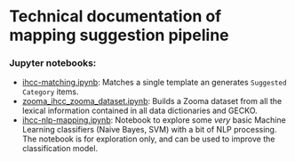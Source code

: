 # Technical documentation of mapping suggestion pipeline

### Jupyter notebooks:

- [ihcc-matching.ipynb](ihcc-matching.ipynb): Matches a single template an generates `Suggested Category` items.
- [zooma_ihcc_zooma_dataset.ipynb](zooma_ihcc_zooma_dataset.ipynb): Builds a Zooma dataset from all the lexical information contained in all data dictionaries and GECKO.
- [ihcc-nlp-mapping.ipynb](ihcc-nlp-mapping.ipynb): Notebook to explore some _very_ basic Machine Learning classifiers (Naive Bayes, SVM) with a bit of NLP processing. The notebook is for exploration only, and can be used to improve the classification model.